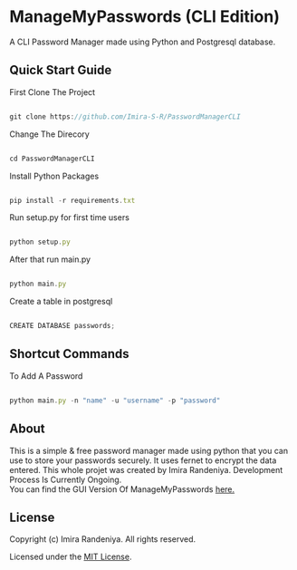 # ManageMyPasswords (CLI Edition)
A CLI Password Manager made using Python and Postgresql database.

## Quick Start Guide
First Clone The Project
```js

git clone https://github.com/Imira-S-R/PasswordManagerCLI

```
Change The Direcory
```js

cd PasswordManagerCLI

```
Install Python Packages
```js

pip install -r requirements.txt

```
Run setup.py for first time users
```js

python setup.py

```
After that run main.py
```js

python main.py

```
Create a table in postgresql
```js

CREATE DATABASE passwords;

```
## Shortcut Commands
To Add A Password
```js

python main.py -n "name" -u "username" -p "password"

```
## About
This is a simple & free password manager made using python that you can use to store your passwords securely. It uses fernet to encrypt the data entered.
This whole projet was created by Imira Randeniya. Development Process Is Currently Ongoing.
<br>
You can find the GUI Version Of ManageMyPasswords [here.](https://github.com/Imira-S-R/PasswordManager)

## License
Copyright (c) Imira Randeniya. All rights reserved.

Licensed under the [MIT License](./LICENSE).
